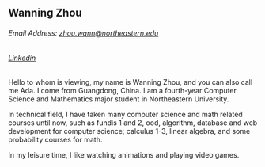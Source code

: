 ## Wanning Zhou
###### Email Address: zhou.wann@northeastern.edu
###### [Linkedin](https://www.linkedin.com/in/wanning-zhou-777b20183/)

Hello to whom is viewing, my name is Wanning Zhou, and you can also call me Ada. I come from Guangdong, China. I am a fourth-year Computer Science and Mathematics major student in Northeastern University. 


In technical field, I have taken many computer science and math related courses until now, such as fundis 1 and 2, ood, algorithm, database and web development for computer science; calculus 1-3, linear algebra, and some probability courses for math.


In my leisure time, I like watching animations and playing video games.  

